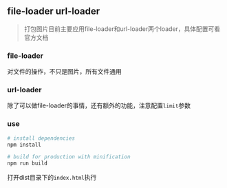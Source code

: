 ## file-loader url-loader

> 打包图片目前主要应用file-loader和url-loader两个loader，具体配置可看官方文档

### file-loader
对文件的操作，不只是图片，所有文件通用

### url-loader
除了可以做file-loader的事情，还有额外的功能，注意配置`limit`参数

### use
``` bash
# install dependencies
npm install

# build for production with minification
npm run build
```
打开dist目录下的`index.html`执行
